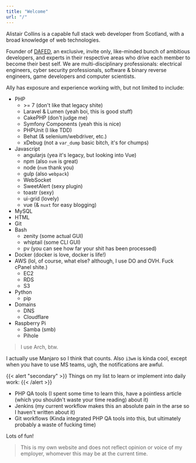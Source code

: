 ```yaml
---
title: "Welcome"
url: "/"
---
```


Alistair Collins is a capable full stack web developer from Scotland, with a broad knowledge of web technologies.

Founder of [DAFED](https://dafedteam.com/), an exclusive, invite only, like-minded bunch of ambitious developers, and experts in their respective areas who drive each member to become their best self. We are multi-disciplinary professionals: electrical engineers, cyber security professionals, software & binary reverse engineers, game developers and computer scientists.

Ally has exposure and experience working with, but not limited to include:

* PHP
    * \>= 7 (don't like that legacy shite)
    * Laravel & Lumen (yeah boi, this is good stuff)
    * CakePHP (don't judge me)
    * Symfony Components (yeah this is nice)
    * PHPUnit (I like TDD)
    * Behat (& selenium/webdriver, etc.)
    * xDebug (not a `var_dump` basic bitch, it's for chumps)
* Javascript
    * angularjs (yea it's legacy, but looking into Vue)
    * npm (also `nvm` is great)
    * node (`nvm` thank you)
    * gulp (also `webpack`)
    * WebSocket
    * SweetAlert (sexy plugin)
    * toastr (sexy)
    * ui-grid (lovely)
    * vue (& `nuxt` for easy blogging)
* MySQL
* HTML
* Git
* Bash
    * zenity (some actual GUI)
    * whiptail (some CLI GUI)
    * pv (you can see how far your shit has been processed)
* Docker (docker is love, docker is life!)
* AWS (lol, of course, what else? although, I use DO and OVH. Fuck cPanel shite.)
    * EC2
    * RDS
    * S3
* Python
    * pip
* Domains
    * DNS
    * Cloudflare
* Raspberry Pi
    * Samba (smb)
    * Pihole
    
> I use Arch, btw.

I actually use Manjaro so I think that counts. Also `i3wm` is kinda cool, except when you have to use MS teams, ugh, the notifications are awful.

{{< alert "secondary" >}}
Things on my list to learn or implement into daily work:
{{< /alert >}}

* PHP QA tools (I spent some time to learn this, have a pointless article (which you shouldn't waste your time reading) about it)
* Jenkins (my current workflow makes this an absolute pain in the arse so I haven't written about it)
* Git workflows (Kinda integrated PHP QA tools into this, but ultimately probably a waste of fucking time)

Lots of fun!

> This is my own website and does not reflect opinion or voice of my employer, whomever this may be at the current time.
